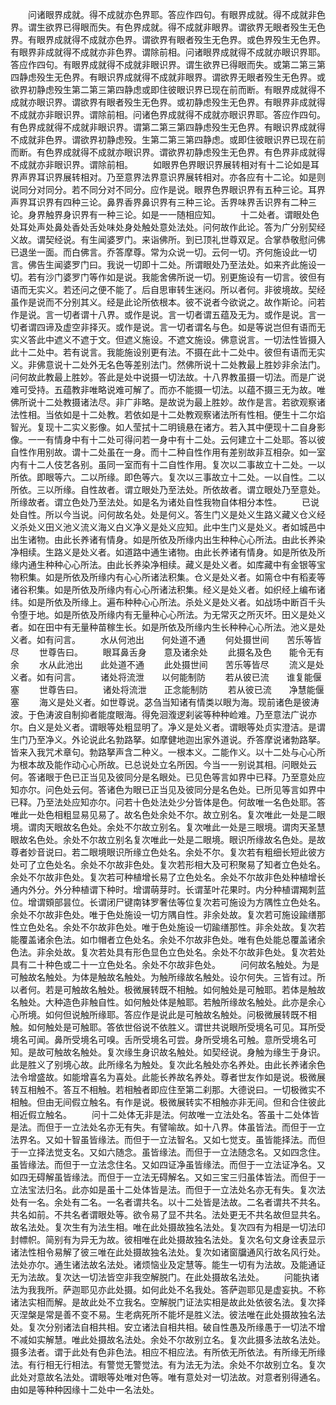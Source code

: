 <!-- { "loadSidebar": true } -->
　　问诸眼界成就。得不成就亦色界耶。答应作四句。有眼界成就。得不成就非色界。谓生欲界已得眼而失。有色界成就。得不成就非眼界。谓欲界无眼者殁生无色界。有眼界成就得不成就亦色界。谓欲界有眼者殁生无色界。或色界殁生无色界。有眼界非成就得不成就亦非色界。谓除前相。问诸眼界成就得不成就亦眼识界耶。答应作四句。有眼界成就得不成就非眼识界。谓生欲界已得眼而失。或第二第三第四静虑殁生无色界。有眼识界成就得不成就非眼界。谓欲界无眼者殁生无色界。或欲界初静虑殁生第二第三第四静虑或即住彼眼识界已现在前而断。有眼界成就得不成就亦眼识界。谓欲界有眼者殁生无色界。或初静虑殁生无色界。有眼界非成就得不成就亦非眼识界。谓除前相。问诸色界成就得不成就亦眼识界耶。答应作四句。有色界成就得不成就非眼识界。谓第二第三第四静虑殁生无色界。有眼识界成就得不成就非色界。谓欲界初静虑殁。生第二第三第四静虑。或即住彼眼识界已现在前而断。有色界成就得不成就亦眼识界。谓欲界初静虑殁生无色界。有色界非成就得不成就亦非眼识界。谓除前相。
　　如眼界色界眼识界展转相对有十二论如是耳界声界耳识界展转相对。乃至意界法界意识界展转相对。亦各应有十二论。如是则说同分对同分。若不同分对不同分。应作是说。眼界色界眼识界有五种三论。耳界声界耳识界有四种三论。鼻界香界鼻识界有三种三论。舌界味界舌识界有二种三论。身界触界身识界有一种三论。如是一一随相应知。
　　十二处者。谓眼处色处耳处声处鼻处香处舌处味处身处触处意处法处。问何故作此论。答为广分别契经义故。谓契经说。有生闻婆罗门。来诣佛所。到已顶礼世尊双足。合掌恭敬慰问佛已退坐一面。而白佛言。乔答摩尊。常为众说一切。云何一切。齐何施设此一切言。佛告生闻婆罗门曰。我说一切即十二处。所谓眼处乃至法处。如来齐此施设一切。若有沙门婆罗门等作如是说。我能舍佛所说一切。别更施设有一切言。彼但有语而无实义。若还问之便不能了。后自思审转生迷闷。所以者何。非彼境故。契经虽作是说而不分别其义。经是此论所依根本。彼不说者今欲说之。故作斯论。问若作是说。言一切者谓十八界。或作是说。言一切者谓五蕴及无为。或作是说。言一切者谓四谛及虚空非择灭。或作是说。言一切者谓名与色。如是等说岂但有语而无实义答此中遮义不遮于文。但遮义施设。不遮文施设。佛意说言。一切法性皆摄入此十二处中。若有说言。我能施设别更有法。不摄在此十二处中。彼但有语而无实义。非佛意说十二处外无名色等差别法门。然佛所说十二处教最上胜妙非余法门。问何故此教最上胜妙。答此是处中说摄一切法故。十八界教虽摄一切法。而是广说难可受持。五蕴教非唯略说难可解了。而亦不能摄一切法。以蕴不摄三无为故。唯佛所说十二处教摄诸法尽。非广非略。是故说为最上胜妙。故作是言。若欲观察诸法性相。当依如是十二处教。若依如是十二处教观察诸法所有性相。便生十二尔焰智光。复现十二实义影像。如人莹拭十二明镜悬在诸方。若入其中便现十二自身影像。一一有情身中有十二处可得问若一身中有十二处。云何建立十二处耶。答以彼自性作用别故。谓十二处虽在一身。而十二种自性作用有差别故非互相杂。如一室内有十二人伎艺各别。虽同一室而有十二自性作用。复次以二事故立十二处。一以所依。即眼等六。二以所缘。即色等六。复次以三事故立十二处。一以自性。二以所依。三以所缘。自性故者。谓立眼处乃至法处。所依故者。谓立眼处乃至意处。所缘故者。谓立色处乃至法处。如是名为诸处自性我物自体相分本性。
　　已说处自性。所以今当说。问何故名处。处是何义。答生门义是处义生路义藏义仓义经义杀处义田义池义流义海义白义净义是处义应知。此中生门义是处义。者如城邑中出生诸物。由此长养诸有情身。如是所依及所缘内出生种种心心所法。由此长养染净相续。生路义是处义者。如道路中通生诸物。由此长养诸有情身。如是所依及所缘内通生种种心心所法。由此长养染净相续。藏义是处义者。如库藏中有金银等宝物积集。如是所依及所缘内有心心所诸法积集。仓义是处义者。如篅仓中有稻麦等诸谷积集。如是所依及所缘内有心心所诸法积集。经义是处义者。如织经上编布诸纬。如是所依及所缘上。遍布种种心心所法。杀处义是处义者。如战场中断百千头令堕于地。如是所依及所缘内有无量种心心所法。为无常灭之所灭坏。田义是处义者。如在田中有无量种苗稼生长。如是所依及所缘内生长种种心心所法。池义是处义者。如有问言。
　　水从何池出　　何处道不通
　　何处摄世间　　苦乐等皆尽
　　世尊告曰。
　　眼耳鼻舌身　　意及诸余处
　　此摄名及色　　能令无有余
　　水从此池出　　此处道不通
　　此处摄世间　　苦乐等皆尽
　　流义是处义者。如有问言。
　　诸处将流泄　　以何能制防
　　若从彼已流　　谁复能偃塞
　　世尊告曰。
　　诸处将流泄　　正念能制防
　　若从彼已流　　净慧能偃塞
　　海义是处义者。如世尊说。苾刍当知诸有情类以眼为海。现前诸色是彼涛波。于色涛波自制抑者能度眼海。得免洄澓逻刹裟等种种崄难。乃至意法广说亦尔。白义是处义者。谓眼等处粗显明了。净义是处义者。谓眼等处贞实澄洁。是谓生门乃至净义。外论说此名勃路拏。如摩健地迦出家外道说。乔答摩说诸勃路拏。皆来入我咒术章句。勃路拏声含二种义。一根本义。二能作义。以十二处与心心所为根本故及能作动心心所故。已总说处立名所因。今当一一别说其相。问眼处云何。答诸眼于色已正当见及彼同分是名眼处。已见色等言如界中已释。乃至意处应知亦尔。问色处云何。答诸色为眼已正当见及彼同分是名色处。已所见等言如界中已释。乃至法处应知亦尔。问若十色处法处少分皆体是色。何故唯一名色处耶。答唯此一处色相粗显易见易了。故名色处余处不尔。故立别名。复次唯此一处是二眼境。谓肉天眼故名色处。余处不尔故立别名。复次唯此一处是三眼境。谓肉天圣慧眼故名色处。余处不尔故立别名复次唯此一处是二眼境。眼识所缘故名色处。是故尊者妙音说曰。若二眼境眼识所缘立色处名。余处不尔。复次若有粗细长短此彼方处可了立色处名。余处不尔故非色处。复次若形相大及可积聚易了知者立色处名。余处不尔故非色处。复次若可种植增长易了立色处名。余处不尔故非色处种植增长通内外分。外分种植谓下种时。增谓萌芽时。长谓茎叶花果时。内分种植谓羯刺蓝位。增谓頞部昙位。长谓闭尸键南钵罗奢佉等位复次若可施设为方隅性立色处名。余处不尔故非色处。唯于色处施设一切方隅自性。非余处故。复次若可施设踰缮那性立色处名。余处不尔故非色处。唯于色处施设一切踰缮那性。非余处故。复次若能覆盖诸余色法。如巾帽者立色处名。余处不尔故非色处。唯有色处能总覆盖诸余色法。非余处故。复次若处具有形色显色立色处名。余处不尔故非色处。复次若处具有二十种色或二十一立色处名。余处不尔故非色处。
　　问何故名触处。为是可触故名触处。为体是触故名触处。为触所缘故名触处。设尔何失。三皆有过。所以者何。若是可触故名触处。极微展转既不相触。如何触处是可触耶。若体是触故名触处。大种造色非触自性。如何触处体是触耶。若触所缘故名触处。此亦是余心心所境。如何但说触所缘耶。答应作是说此是可触故名触处。问极微展转既不相触。如何触处是可触耶。答依世俗说不依胜义。谓世共说眼所受境名可见。耳所受境名可闻。鼻所受境名可嗅。舌所受境名可尝。身所受境名可触。意所受境名可知。是故可触故名触处。复次缘生身识故名触处。如契经说。身触为缘生于身识。此是胜义了别境心故。此所缘名为触处。复次此名触处亦名养处。由此长养诸余色法令增盛故。如能增喜名为喜处。此能长养故名养处。尊者世友作如是说。极微展转互相触不。答互不相触。若相触者即应住至第二刹那。大德说曰。一切极微实不相触。但由无间假立触名。有作是说。极微展转实不相触亦非无间。但和合住彼此相近假立触名。
　　问十二处体无非是法。何故唯一立法处名。答虽十二处体皆是法。而但于一立法处名亦无有失。有譬喻故。如十八界。体虽皆法。而但于一立法界名。又如十智虽皆缘法。而但于一立法智名。又如七觉支。虽皆能择法。而但于一立择法觉支名。又如六随念。虽皆缘法。而但于一立法随念名。又如四念住。虽皆缘法。而但于一立法念住名。又如四证净虽皆缘法。而但于一立法证净名。又如四无碍解虽皆缘法。而但于一立法无碍解名。又如三宝三归虽体皆法。而但于一立法宝法归名。此亦如是虽十二处体皆是法。而但于一立法处名亦无有失。复次法处有一名。余处有二名。一名者谓共名。以十二处皆是法故。二名者谓共不共名。共名如前。不共名者谓眼处等。欲令易了显不共名。法处更无不共名故但显共名。故名法处。复次生有为法生相。唯在此处摄故独名法处。复次四有为相是一切法印封幖帜。简别有为异无为故。彼相唯在此处摄故独名法处。复次名句文身诠表显示诸法性相令易解了彼三唯在此处摄故独名法处。复次如诸窗牖通风行故名风行处。法处亦尔。通生诸法故名法处。诸烦恼业及定慧等。能生一切有为法故。及能通证无为法故。复次达一切法皆空非我空解脱门。在此处摄故名法处。
　　问能执诸法为我我所。萨迦耶见亦此处摄。如何此处不名我处。答萨迦耶见是虚妄执。不称诸法实相而解。是故此处不立我名。空解脱门证法实相是故此处依彼名法。复次择灭涅槃是常是善不变不易。生老病死所不能坏是胜义法。彼法唯在此处摄故独名法处。复次分别诸法自相共相。安立诸法自相共相。破自性愚及所缘愚于一切法不增不减如实解慧。唯此处摄故名法处。余处不尔故别立名。复次此摄多法故名法处。摄多法者。谓于此处有色非色法。相应不相应法。有所依无所依法。有所缘无所缘法。有行相无行相法。有警觉无警觉法。有为法无为法。余处不尔故别立名。复次此处对意故名法处。谓眼等处唯对色等。唯有意处对一切法故。对意者别得通名。由如是等种种因缘十二处中一名法处。
